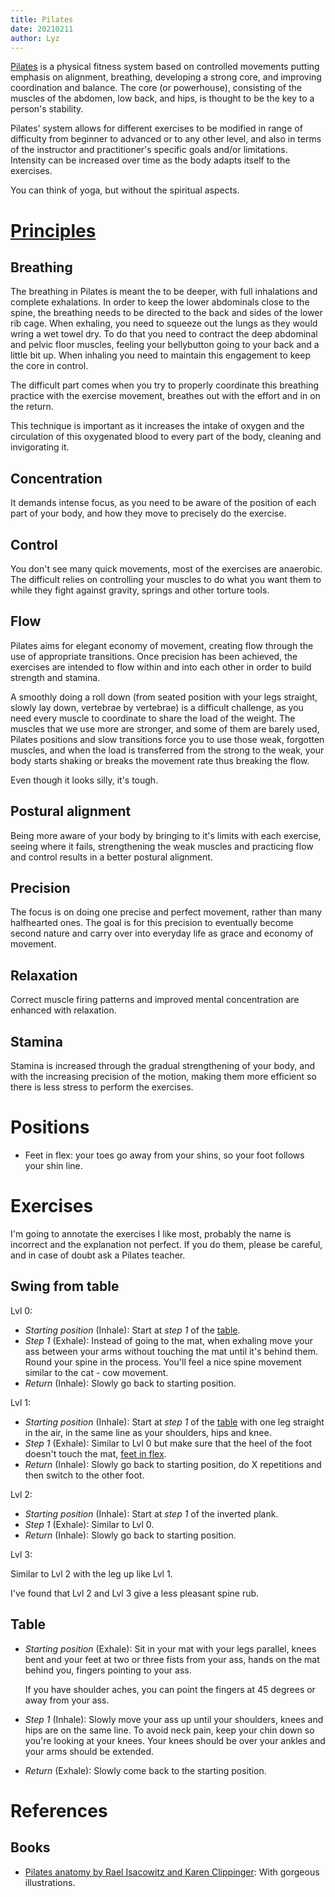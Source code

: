 ```yaml
---
title: Pilates
date: 20210211
author: Lyz
---
```


[Pilates](https://en.wikipedia.org/wiki/Pilates) is a physical fitness system
based on controlled movements putting emphasis on alignment, breathing,
developing a strong core, and improving coordination and balance. The core (or
powerhouse), consisting of the muscles of the abdomen, low back, and hips, is
thought to be the key to a person's stability.

Pilates' system allows for different exercises to be modified in range of
difficulty from beginner to advanced or to any other level, and also in terms of
the instructor and practitioner's specific goals and/or limitations. Intensity
can be increased over time as the body adapts itself to the exercises.

You can think of yoga, but without the spiritual aspects.

# [Principles](https://en.wikipedia.org/wiki/Pilates#Principles)

## Breathing

The breathing in Pilates is meant the to be deeper, with full inhalations and
complete exhalations. In order to keep the lower abdominals close to
the spine, the breathing needs to be directed to the back and sides of the lower rib
cage. When exhaling, you need to squeeze out the lungs as they would wring a wet
towel dry. To do that you need to contract the deep abdominal and pelvic floor
muscles, feeling your bellybutton going to your back and a little bit up. When
inhaling you need to maintain this engagement to keep the core in control.

The difficult part comes when you try to properly coordinate this
breathing practice with the exercise movement, breathes out with the
effort and in on the return.

This technique is important as it increases the intake of oxygen and the circulation
of this oxygenated blood to every part of the body, cleaning and
invigorating it.

## Concentration

It demands intense focus, as you need to be aware of the position of each part
of your body, and how they move to precisely do the exercise.

## Control

You don't see many quick movements, most of the exercises are anaerobic. The
difficult relies on controlling your muscles to do what you want them to while
they fight against gravity, springs and other torture tools.

## Flow

Pilates aims for elegant economy of movement, creating flow through the use of
appropriate transitions. Once precision has been achieved, the exercises are
intended to flow within and into each other in order to build strength and
stamina.

A smoothly doing a roll down (from seated position with your legs straight, slowly lay
down, vertebrae by vertebrae) is a difficult challenge, as you need every muscle
to coordinate to share the load of the weight. The muscles that we use more are
stronger, and some of them are barely used, Pilates positions and slow
transitions force you to use those weak, forgotten muscles, and when the load is
transferred from the strong to the weak, your body starts shaking or breaks the
movement rate thus breaking the flow.

Even though it looks silly, it's tough.

## Postural alignment

Being more aware of your body by bringing to it's limits with each exercise,
seeing where it fails, strengthening the weak muscles and practicing flow and
control results in a better postural alignment.

## Precision

The focus is on doing one precise and perfect movement, rather than many
halfhearted ones. The goal is for this precision to eventually become second
nature and carry over into everyday life as grace and economy of movement.

## Relaxation

Correct muscle firing patterns and improved mental concentration are enhanced
with relaxation.

## Stamina

Stamina is increased through the gradual strengthening of your body, and with
the increasing precision of the motion, making them more efficient so there is
less stress to perform the exercises.

# Positions

* Feet in flex: your toes go away from your shins, so your foot follows your
    shin line.

# Exercises

I'm going to annotate the exercises I like most, probably the name is incorrect
and the explanation not perfect. If you do them, please be careful, and in case
of doubt ask a Pilates teacher.

## Swing from table

Lvl 0:

* *Starting position* (Inhale): Start at *step 1* of the [table](#table).
* *Step 1* (Exhale): Instead of going to the mat, when exhaling move your ass
    between your arms without touching the mat until it's behind them. Round
    your spine in the process. You'll feel a nice spine movement similar to the
    cat - cow movement.
* *Return* (Inhale): Slowly go back to starting position.

Lvl 1:

* *Starting position* (Inhale): Start at *step 1* of the  [table](#table) with
    one leg straight in the air, in the same line as your shoulders, hips and
    knee.
* *Step 1* (Exhale): Similar to Lvl 0 but make sure that the heel of the foot
    doesn't touch the mat, [feet in flex](#positions).
* *Return* (Inhale): Slowly go back to starting position, do X repetitions and
    then switch to the other foot.

Lvl 2:

* *Starting position* (Inhale): Start at *step 1* of the inverted plank.
* *Step 1* (Exhale): Similar to Lvl 0.
* *Return* (Inhale): Slowly go back to starting position.

Lvl 3:

Similar to Lvl 2 with the leg up like Lvl 1.

I've found that Lvl 2 and Lvl 3 give a less pleasant spine rub.

## Table

* *Starting position* (Exhale): Sit in your mat with your legs parallel, knees bent and
    your feet at two or three fists from your ass, hands on the mat behind you,
    fingers pointing to your ass.

    If you have shoulder aches, you can point the fingers at 45 degrees or away
    from your ass.
* *Step 1* (Inhale): Slowly move your ass up until your shoulders, knees and hips are on
    the same line. To avoid neck pain, keep your chin down so you're looking at
    your knees. Your knees should be over your ankles and your arms should be
    extended.
* *Return* (Exhale): Slowly come back to the starting position.

# References

## Books

* [Pilates anatomy by Rael Isacowitz and Karen
    Clippinger](https://www.goodreads.com/book/show/10367335-pilates-anatomy):
    With gorgeous illustrations.
